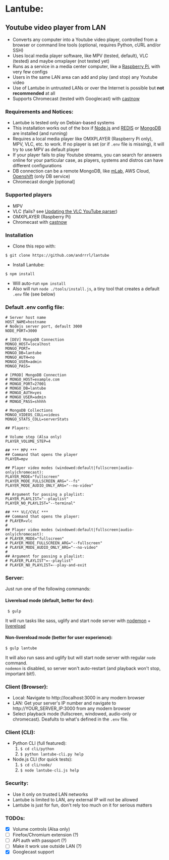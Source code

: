 # Lantube: #
## Youtube video player from LAN ##
* Converts any computer into a Youtube video player, controlled from a browser or command line tools (optional, requires Python, cURL and/or SSH)
* Uses local media player software, like MPV (tested, default), VLC (tested) and maybe omxplayer (not tested yet)
* Runs as a service in a media center computer, like a [Raspberry Pi](https://www.raspberrypi.org/), with very few configs
* Users in the same LAN area can add and play (and stop) any Youtube video
* Use of Lantube in untrusted LANs or over the Internet is possible but **not recommended** at all
* Supports Chromecast (tested with Googlecast) with [castnow](https://github.com/xat/castnow) 

### Requirements and Notices: ###
* Lantube is tested only on Debian-based systems
* This installation works out of the box if [Node.js](https://nodejs.org/) and [REDIS](https://redis.io/) or [MongoDB](https://www.mongodb.com/) are installed (and running)
* Requires a local media player like OMXPLAYER (Raspberry Pi only), MPV, VLC, etc. to work. If no player is set (or if `.env` file is missing), it will try to use MPV as default player
* If your player fails to play Youtube streams, you can search for answers online for your particular case, as players, systems and distros can have different configurations
* DB connection can be a remote MongoDB, like [mLab](https://mlab.com/), AWS Cloud, [Openshift](https://www.openshift.com/) (only DB service)
* Chromecast dongle [optional]

### Supported players ###
* MPV
* VLC (fails? see [Updating the VLC YouTube parser](http://askubuntu.com/a/197766/280008))
* OMXPLAYER (Raspberry Pi)
* Chromecast with [castnow](https://github.com/xat/castnow)

### Installation ###
* Clone this repo with: 
```
$ git clone https://github.com/andrrrl/lantube
```
* Install Lantube:
```
$ npm install
```
* Will auto-run `npm install`
* Also will run `node ./tools/install.js`, a tiny tool that creates a default `.env` file (see below)

### Default .env config file: ###

```
# Server host name
HOST_NAME=hostname
# Nodejs server port, default 3000
NODE_PORT=3000

# [DEV] MongoDB Connection
MONGO_HOST=localhost
MONGO_PORT=
MONGO_DB=lantube
MONGO_AUTH=no
MONGO_USER=admin
MONGO_PASS=

# [PROD] MongoDB Connection
# MONGO_HOST=example.com
# MONGO_PORT=27001
# MONGO_DB=lantube
# MONGO_AUTH=yes
# MONGO_USER=admin
# MONGO_PASS=shhhh

# MongoDB Collections
MONGO_VIDEOS_COLL=videos
MONGO_STATS_COLL=serverStats

## Players:

# Volume step (Alsa only)
PLAYER_VOLUME_STEP=4

## *** MPV ***
## Command that opens the player
PLAYER=mpv

## Player video modes (windowed:default|fullscreen|audio-only|chromecast):
PLAYER_MODE="fullscreen"
PLAYER_MODE_FULLSCREEN_ARG="--fs"
PLAYER_MODE_AUDIO_ONLY_ARG="--no-video"

## Argument for passing a playlist:
PLAYER_PLAYLIST="--playlist"
PLAYER_NO_PLAYLIST="--terminal"

## *** VLC/CVLC ***
## Command that opens the player:
# PLAYER=vlc
# 
## Player video modes (windowed:default|fullscreen|audio-only|chromecast):
# PLAYER_MODE="fullscreen"
# PLAYER_MODE_FULLSCREEN_ARG="--fullscreen"
# PLAYER_MODE_AUDIO_ONLY_ARG="--no-video"
# 
## Argument for passing a playlist:
# PLAYER_PLAYLIST"=--playlist"
# PLAYER_NO_PLAYLIST=--play-and-exit
```

### Server: ###

Just run one of the following commands:

#### Livereload mode (default, better for dev): ####
```
 $ gulp 
```
It will run tasks like sass, uglify and start node server with [nodemon](http://nodemon.io/) + [livereload](http://livereload.com/)

#### Non-livereload mode (better for user experience): ####
```
$ gulp lantube
```
It will also run sass and uglify but will start node server with regular `node` command.  
`nodemon` is disabled, so server won't auto-restart (and playback won't stop, important bit!).

### Client (Browser): ###
* Local: Navigate to http://localhost:3000 in any modern browser
* LAN: Get your server's IP number and navigate to http://YOUR_SERVER_IP:3000 from any modern browser
* Select playback mode (fullscreen, windowed, audio-only or chromecast). Deafults to what's defined in the `.env` file.

### Client (CLI): ###
* Python CLI (full featured):
  1. `$ cd cli/python`
  2. `$ python lantube-cli.py help`
* Node.js CLI (for quick tests): 
  1. `$ cd cli/node/`
  2. `$ node lantube-cli.js help`

### Security: ###
* Use it only on trusted LAN networks
* Lantube is limited to LAN, any external IP will not be allowed
* Lantube is just for fun, don't rely too much on it for serious matters

### TODOs: ###
* [x] Volume controls (Alsa only)
* [ ] Firefox/Chromium extension (?)
* [ ] API auth with passport (?)
* [ ] Make it work use outside LAN (?)
* [x] Googlecast support
